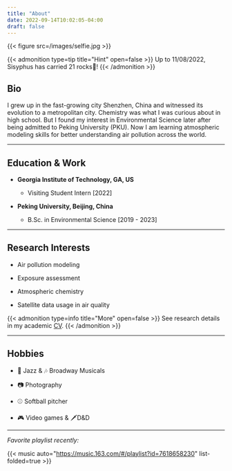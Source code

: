 ```yaml
---
title: "About"
date: 2022-09-14T10:02:05-04:00
draft: false
---
```

{{< figure src=/images/selfie.jpg >}}

{{< admonition type=tip title="Hint" open=false >}}
Up to 11/08/2022, Sisyphus has carried 21 rocks:birthday:!
{{< /admonition >}}

## Bio

I grew up in the fast-growing city Shenzhen, China and witnessed its evolution to a metropolitan city. Chemistry was what I was curious about in high school. But I found my interest in Environmental Science later after being admitted to Peking University (PKU). Now I am learning atmospheric modeling skills for better understanding air pollution across the world.

------




## Education & Work

- **Georgia Institute of Technology, GA, US**
  - Visiting Student Intern [2022]

- **Peking University, Beijing, China**
  - B.Sc. in Environmental Science [2019 - 2023]

------




## Research Interests

- Air pollution modeling

- Exposure assessment

- Atmospheric chemistry

- Satellite data usage in air quality

{{< admonition type=info title="More" open=false >}}
See research details in my academic [CV](Yuanjian_Zhang_CV.pdf).
{{< /admonition >}}


------



## Hobbies

- :saxophone: Jazz & :notes: Broadway Musicals

- :camera: Photography

- :baseball: Softball pitcher

- :video_game: Video games & :dagger:D&D

------

*Favorite playlist recently:*

{{< music auto="https://music.163.com/#/playlist?id=7618658230" list-folded=true >}}
